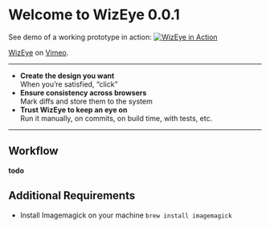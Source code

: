 # Welcome to WizEye 0.0.1

See demo of a working prototype in action:
[![WizEye in Action](https://s3.amazonaws.com/uploads.hipchat.com/14144/131685/kbG9XtRzSFHuoY1/wizeye-screens.png)](https://vimeo.com/107752236)

<p><a href="http://vimeo.com/107752236">WizEye</a> on <a href="https://vimeo.com">Vimeo</a>.</p>

----------------------

- **Create the design you want**  
When you’re satisfied, “click”
- **Ensure consistency across browsers**  
Mark diffs and store them to the system
- **Trust WizEye to keep an eye on**  
Run it manually, on commits, on build time, with tests, etc.

----------------------

## Workflow

**todo**

## Additional Requirements

- Install Imagemagick on your machine
    `brew install imagemagick`
